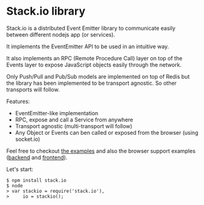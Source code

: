 # Stack.io library #

Stack.io is a distributed Event Emitter library to communicate easily between
different nodejs app (or services).

It implements the EventEmitter API to be used in an intuitive way.

It also implements an RPC (Remote Procedure Call) layer on top of the Events
layer to expose JavaScript objects easily through the network.

Only Push/Pull and Pub/Sub models are implemented on top of Redis but the
library has been implemented to be transport agnostic. So other transports will
follow.

Features:

 * EventEmitter-like implementation
 * RPC, expose and call a Service from anywhere
 * Transport agnostic (multi-transport will follow)
 * Any Object or Events can ben called or exposed from the browser (using socket.io)

Feel free to checkout
[the examples](https://github.com/dotcloud/stack.io/blob/master/examples/example.js)
and also the browser support examples
([backend](https://github.com/dotcloud/stack.io/blob/master/examples/browser.js) and
 [frontend](https://github.com/dotcloud/stack.io/blob/master/examples/browser.html)).

Let's start:

    $ npm install stack.io
    $ node
    > var stackio = require('stack.io'),
    >     io = stackio();
